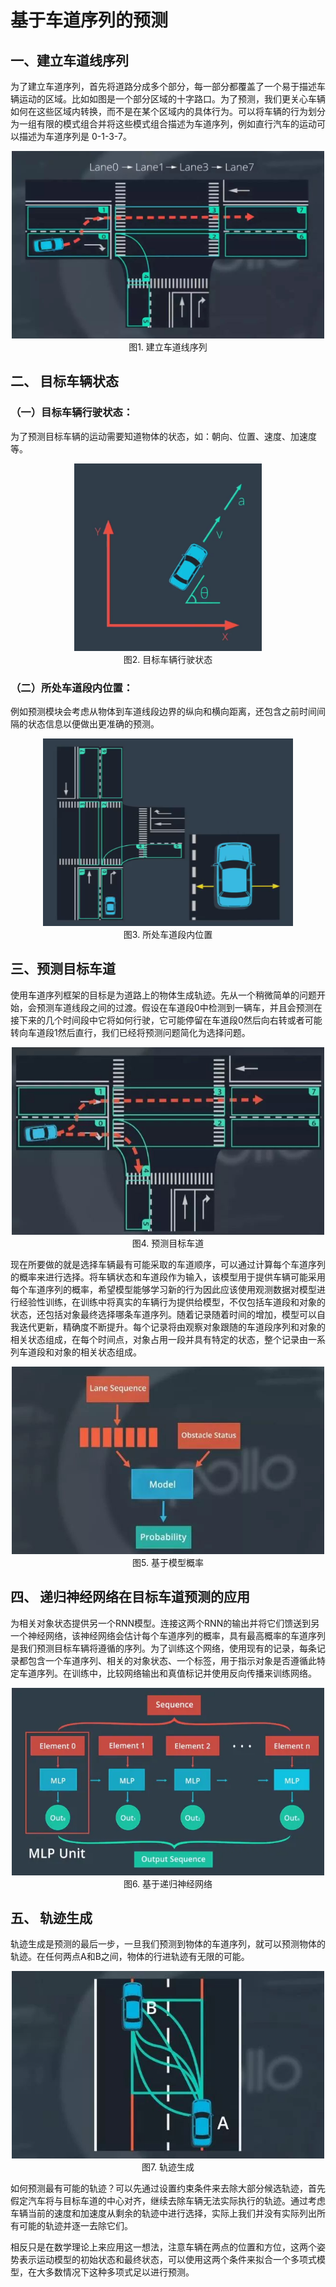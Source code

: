 # 基于车道序列的预测

## 一、建立车道线序列

为了建立车道序列，首先将道路分成多个部分，每一部分都覆盖了一个易于描述车辆运动的区域。比如如图是一个部分区域的十字路口。为了预测，我们更关心车辆如何在这些区域内转换，而不是在某个区域内的具体行为。可以将车辆的行为划分为一组有限的模式组合并将这些模式组合描述为车道序列，例如直行汽车的运动可以描述为车道序列是 0-1-3-7。

<div align=center>
<img src="./imgs/4.1.1.1.jpg" width="500" height="300"> 
</div>
<div align=center>图1. 建立车道线序列 </div>

## 二、 目标车辆状态

### （一）目标车辆行驶状态：

为了预测目标车辆的运动需要知道物体的状态，如：朝向、位置、速度、加速度等。

<div align=center>
<img src="./imgs/4.1.1.2.jpg" width="300" height="300"> 
</div>
<div align=center>图2. 目标车辆行驶状态 </div>

### （二）所处车道段内位置：

例如预测模块会考虑从物体到车道线段边界的纵向和横向距离，还包含之前时间间隔的状态信息以便做出更准确的预测。

<div align=center>
<img src="./imgs/4.1.1.3.jpg" width="400" height="300"> 
</div>
<div align=center>图3. 所处车道段内位置 </div>

## 三、预测目标车道

使用车道序列框架的目标是为道路上的物体生成轨迹。先从一个稍微简单的问题开始，会预测车道线段之间的过渡。假设在车道段0中检测到一辆车，并且会预测在接下来的几个时间段中它将如何行驶，它可能停留在车道段0然后向右转或者可能转向车道段1然后直行，我们已经将预测问题简化为选择问题。

<div align=center>
<img src="./imgs/4.1.1.4.jpg" width="500" height="300"> 
</div>
<div align=center>图4. 预测目标车道 </div>

现在所要做的就是选择车辆最有可能采取的车道顺序，可以通过计算每个车道序列的概率来进行选择。将车辆状态和车道段作为输入，该模型用于提供车辆可能采用每个车道序列的概率，希望模型能够学习新的行为因此应该使用观测数据对模型进行经验性训练，在训练中将真实的车辆行为提供给模型，不仅包括车道段和对象的状态，还包括对象最终选择哪条车道序列。随着记录随着时间的增加，模型可以自我迭代更新，精确度不断提升。每个记录将由观察对象跟随的车道段序列和对象的相关状态组成，在每个时间点，对象占用一段并具有特定的状态，整个记录由一系列车道段和对象的相关状态组成。

<div align=center>
<img src="./imgs/4.1.1.5.jpg" width="500" height="300"> 
</div>
<div align=center>图5. 基于模型概率 </div>

## 四、 递归神经网络在目标车道预测的应用

为相关对象状态提供另一个RNN模型。连接这两个RNN的输出并将它们馈送到另一个神经网络，该神经网络会估计每个车道序列的概率，具有最高概率的车道序列是我们预测目标车辆将遵循的序列。为了训练这个网络，使用现有的记录，每条记录都包含一个车道序列、相关的对象状态、一个标签，用于指示对象是否遵循此特定车道序列。在训练中，比较网络输出和真值标记并使用反向传播来训练网络。

<div align=center>
<img src="./imgs/4.1.1.6.jpg" width="500" height="300"> 
</div>
<div align=center>图6. 基于递归神经网络 </div>

## 五、 轨迹生成

轨迹生成是预测的最后一步，一旦我们预测到物体的车道序列，就可以预测物体的轨迹。在任何两点A和B之间，物体的行进轨迹有无限的可能。

<div align=center>
<img src="./imgs/4.1.1.7.jpg" width="500" height="300"> 
</div>
<div align=center>图7. 轨迹生成 </div>

如何预测最有可能的轨迹？可以先通过设置约束条件来去除大部分候选轨迹，首先假定汽车将与目标车道的中心对齐，继续去除车辆无法实际执行的轨迹。通过考虑车辆当前的速度和加速度从剩余的轨迹中进行选择，实际上我们并没有实际列出所有可能的轨迹并逐一去除它们。

相反只是在数学理论上来应用这一想法，注意车辆在两点的位置和方位，这两个姿势表示运动模型的初始状态和最终状态，可以使用这两个条件来拟合一个多项式模型，在大多数情况下这种多项式足以进行预测。

